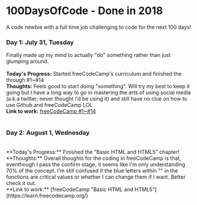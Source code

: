 # 100DaysOfCode - Done in 2018
A code newbie with a full time job challenging to code for the next 100 days!

### Day 1: July 31, Tuesday
Finally made up my mind to actually "do" something rather than just glumping around.<br/><br/>
**Today's Progress:** Started freeCodeCamp's curriculum and finished the through #1~#14<br/>
**Thoughts:** Feels good to start doing "something".  Will try my best to keep it going but I have a long way to go in mastering the arts of using social media (a.k.a twitter; never thought i'd be using it) and still have no clue on how to use Github and freeCodeCamp LOL<br/>
**Link to work:** [freeCodeCamp #1~#14](https://learn.freecodecamp.org/)
<br/><br/>

### Day 2: August 1, Wednesday
<br/>
**Today's Progress:** Finished the "Basic HTML and HTML5" chapter!<br/>
**Thoughts:** Overall thoughts for the coding in freeCodeCamp is that, eventhough I pass the confirm stage, it seems like I'm only understanding 70% of the concept.  I'm still confused if the blue letters within "" in the functions are critical values or whether I can change them if I want.  Better check it out.<br/>
**Link to work:** [freeCodeCamp "Basic HTML and HTML5"](https://learn.freecodecamp.org/)
